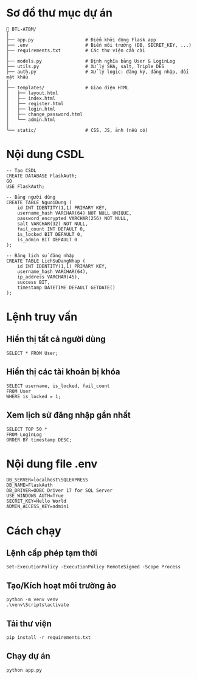 # Sơ đồ thư mục dự án
```
📁 BTL-ATBM/
│
├── app.py                   # Điểm khởi động Flask app
├── .env                     # Biến môi trường (DB, SECRET_KEY, ...)
├── requirements.txt         # Các thư viện cần cài
│
├── models.py                # Định nghĩa bảng User & LoginLog
├── utils.py                 # Xử lý SHA, salt, Triple DES
├── auth.py                  # Xử lý logic: đăng ký, đăng nhập, đổi mật khẩu
│
├── templates/               # Giao diện HTML
│   ├── layout.html
│   ├── index.html
│   ├── register.html
│   ├── login.html
│   ├── change_password.html
│   └── admin.html
│
└── static/                  # CSS, JS, ảnh (nếu có)
```
# Nội dung CSDL
```
-- Tạo CSDL
CREATE DATABASE FlaskAuth;
GO
USE FlaskAuth;

-- Bảng người dùng
CREATE TABLE NguoiDung (
    id INT IDENTITY(1,1) PRIMARY KEY,
    username_hash VARCHAR(64) NOT NULL UNIQUE,
    password_encrypted VARCHAR(256) NOT NULL,
    salt VARCHAR(32) NOT NULL,
    fail_count INT DEFAULT 0,
    is_locked BIT DEFAULT 0,
    is_admin BIT DEFAULT 0
);

-- Bảng lịch sử đăng nhập
CREATE TABLE LichSuDangNhap (
    id INT IDENTITY(1,1) PRIMARY KEY,
    username_hash VARCHAR(64),
    ip_address VARCHAR(45),
    success BIT,
    timestamp DATETIME DEFAULT GETDATE()
);
```
# Lệnh truy vấn
## Hiển thị tất cả người dùng
```
SELECT * FROM User;
```
## Hiển thị các tài khoản bị khóa
```
SELECT username, is_locked, fail_count 
FROM User 
WHERE is_locked = 1;
```
## Xem lịch sử đăng nhập gần nhất
```
SELECT TOP 50 * 
FROM LoginLog 
ORDER BY timestamp DESC;
```
# Nội dung file .env
```
DB_SERVER=localhost\SQLEXPRESS
DB_NAME=FlaskAuth
DB_DRIVER=ODBC Driver 17 for SQL Server
USE_WINDOWS_AUTH=True
SECRET_KEY=Hello World
ADMIN_ACCESS_KEY=admin1
```
# Cách chạy
## Lệnh cấp phép tạm thời
```
Set-ExecutionPolicy -ExecutionPolicy RemoteSigned -Scope Process
```
## Tạo/Kích hoạt môi trường ảo
```
python -m venv venv
.\venv\Scripts\activate
```
## Tải thư viện
```
pip install -r requirements.txt
```
## Chạy dự án
```
python app.py
```
